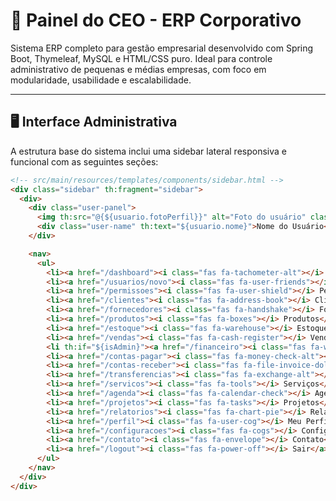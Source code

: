 # 🧠 Painel do CEO - ERP Corporativo

Sistema ERP completo para gestão empresarial desenvolvido com Spring Boot, Thymeleaf, MySQL e HTML/CSS puro. Ideal para controle administrativo de pequenas e médias empresas, com foco em modularidade, usabilidade e escalabilidade.

---

## 🖥️ Interface Administrativa

A estrutura base do sistema inclui uma sidebar lateral responsiva e funcional com as seguintes seções:

```html
<!-- src/main/resources/templates/components/sidebar.html -->
<div class="sidebar" th:fragment="sidebar">
  <div>
    <div class="user-panel">
      <img th:src="@{${usuario.fotoPerfil}}" alt="Foto do usuário" class="user-avatar" />
      <div class="user-name" th:text="${usuario.nome}">Nome do Usuário</div>
    </div>

    <nav>
      <ul>
        <li><a href="/dashboard"><i class="fas fa-tachometer-alt"></i> Dashboard</a></li>
        <li><a href="/usuarios/novo"><i class="fas fa-user-friends"></i> Usuários</a></li>
        <li><a href="/permissoes"><i class="fas fa-user-shield"></i> Perfis e Permissões</a></li>
        <li><a href="/clientes"><i class="fas fa-address-book"></i> Clientes</a></li>
        <li><a href="/fornecedores"><i class="fas fa-handshake"></i> Fornecedores</a></li>
        <li><a href="/produtos"><i class="fas fa-boxes"></i> Produtos</a></li>
        <li><a href="/estoque"><i class="fas fa-warehouse"></i> Estoque</a></li>
        <li><a href="/vendas"><i class="fas fa-cash-register"></i> Vendas</a></li>
        <li th:if="${isAdmin}"><a href="/financeiro"><i class="fas fa-wallet"></i> Financeiro</a></li>
        <li><a href="/contas-pagar"><i class="fas fa-money-check-alt"></i> Contas a Pagar</a></li>
        <li><a href="/contas-receber"><i class="fas fa-file-invoice-dollar"></i> Contas a Receber</a></li>
        <li><a href="/transferencias"><i class="fas fa-exchange-alt"></i> Transferências</a></li>
        <li><a href="/servicos"><i class="fas fa-tools"></i> Serviços</a></li>
        <li><a href="/agenda"><i class="fas fa-calendar-check"></i> Agenda</a></li>
        <li><a href="/projetos"><i class="fas fa-tasks"></i> Projetos</a></li>
        <li><a href="/relatorios"><i class="fas fa-chart-pie"></i> Relatórios</a></li>
        <li><a href="/perfil"><i class="fas fa-user-cog"></i> Meu Perfil</a></li>
        <li><a href="/configuracoes"><i class="fas fa-cogs"></i> Configurações</a></li>
        <li><a href="/contato"><i class="fas fa-envelope"></i> Contato</a></li>
        <li><a href="/logout"><i class="fas fa-power-off"></i> Sair</a></li>
      </ul>
    </nav>
  </div>
</div>
